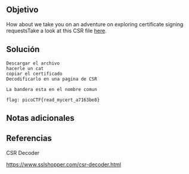 ## Objetivo

How about we take you on an adventure on exploring certificate signing requestsTake a look at this CSR file [here](https://artifacts.picoctf.net/c/420/readmycert.csr).
## Solución

```
Descargar el archivo
hacerle un cat
copiar el certificado
Decodificarlo en una pagina de CSR

La bandera esta en el nombre comun

flag: picoCTF{read_mycert_a7163be8}
```
## Notas adicionales

## Referencias

CSR Decoder

https://www.sslshopper.com/csr-decoder.html